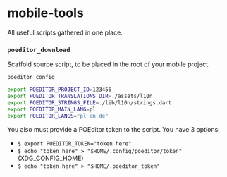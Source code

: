 # mobile-tools

All useful scripts gathered in one place.

### `poeditor_download`

Scaffold source script, to be placed in the root of your mobile project.

`poeditor_config`

```sh
export POEDITOR_PROJECT_ID=123456
export POEDITOR_TRANSLATIONS_DIR=./assets/l10n
export POEDITOR_STRINGS_FILE=./lib/l10n/strings.dart
export POEDITOR_MAIN_LANG=pl
export POEDITOR_LANGS="pl en de"
```

You also must provide a POEditor token to the script. You have 3 options:

- `$ export POEDITOR_TOKEN="token here"`
- `$ echo "token here" > "$HOME/.config/poeditor/token"` (XDG_CONFIG_HOME)
- `$ echo "token here" > "$HOME/.poeditor_token"`
